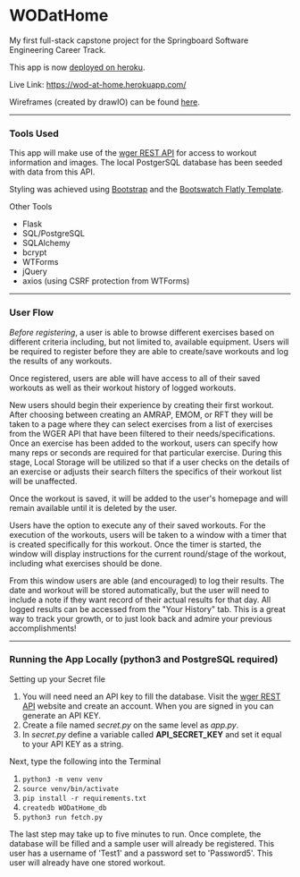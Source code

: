 # WODatHome

My first full-stack capstone project for the Springboard Software Engineering Career Track.

This app is now [deployed on heroku](https://wod-at-home.herokuapp.com/).

Live Link: https://wod-at-home.herokuapp.com/

Wireframes (created by drawIO) can be found [here](https://drive.google.com/file/d/1yAY6GoaadWmxEO3Tsi-nS69-XsKmUaJ0/view?usp=sharing).

---

### **Tools Used**

This app will make use of the [wger REST API](https://wger.de/en/software/api) for access to workout information and images. The local PostgerSQL database has been seeded with data from this API.

Styling was achieved using [Bootstrap](https://getbootstrap.com/) and the [Bootswatch Flatly Template](https://bootswatch.com/).

Other Tools

- Flask
- SQL/PostgreSQL
- SQLAlchemy
- bcrypt
- WTForms
- jQuery
- axios (using CSRF protection from WTForms)

---

### **User Flow**

_Before registering_, a user is able to browse different exercises based on different criteria including, but not limited to, available equipment. Users will be required to register before they are able to create/save workouts and log the results of any workouts.

Once registered, users are able will have access to all of their saved workouts as well as their workout history of logged workouts.

New users should begin their experience by creating their first workout. After choosing between creating an AMRAP, EMOM, or RFT they will be taken to a page where they can select exercises from a list of exercises from the WGER API that have been filtered to their needs/specifications. Once an exercise has been added to the workout, users can specify how many reps or seconds are required for that particular exercise. During this stage, Local Storage will be utilized so that if a user checks on the details of an exercise or adjusts their search filters the specifics of their workout list will be unaffected.

Once the workout is saved, it will be added to the user's homepage and will remain available until it is deleted by the user.

Users have the option to execute any of their saved workouts. For the execution of the workouts, users will be taken to a window with a timer that is created specifically for this workout. Once the timer is started, the window will display instructions for the current round/stage of the workout, including what exercises should be done.

From this window users are able (and encouraged) to log their results. The date and workout will be stored automatically, but the user will need to include a note if they want record of their actual results for that day. All logged results can be accessed from the "Your History" tab. This is a great way to track your growth, or to just look back and admire your previous accomplishments!

---

### **Running the App Locally (python3 and PostgreSQL required)**

Setting up your Secret file

1. You will need need an API key to fill the database. Visit the [wger REST API](https://wger.de/en/software/api) website and create an account. When you are signed in you can generate an API KEY.
2. Create a file named <i>secret.py</i> on the same level as _app.py_.
3. In _secret.py_ define a variable called **API_SECRET_KEY** and set it equal to your API KEY as a string.

Next, type the following into the Terminal

1. `python3 -m venv venv`
2. `source venv/bin/activate`
3. `pip install -r requirements.txt`
4. `createdb WODatHome_db`
5. `python3 run fetch.py`

The last step may take up to five minutes to run. Once complete, the database will be filled and a sample user will already be registered. This user has a username of 'Test1' and a password set to 'Password5'. This user will already have one stored workout.
